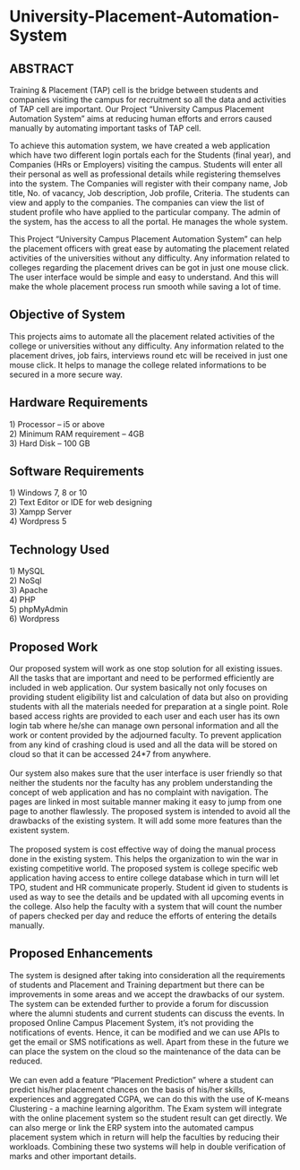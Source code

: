 # University-Placement-Automation-System

<h2><b>ABSTRACT</b></h2>
<p>Training & Placement (TAP) cell is the bridge between students and companies visiting the campus for recruitment so all the data and activities of TAP cell are important. Our Project “University Campus Placement Automation System” aims at reducing human efforts and errors caused manually by automating important tasks of TAP cell.</h4>

To achieve this automation system, we have created a web application which have two different login portals each for the Students (final year), and Companies (HRs or Employers) visiting the campus. Students will enter all their personal as well as professional details while registering themselves into the system. The Companies will register with their company name, Job title, No. of vacancy, Job description, Job profile, Criteria. The students can view and apply to the companies. The companies can view the list of student profile who have applied to the particular company. The admin of the system, has the access to all the portal. He manages the whole system.</p>

This Project “University Campus Placement Automation System” can help the placement officers with great ease by automating the placement related activities of the universities without any difficulty. Any information related to colleges regarding the placement drives can be got in just one mouse click. The user interface would be simple and easy to understand. And this will make the whole placement process run smooth while saving a lot of time.</p>


<h2><b>Objective of System</b></h2>
<p>This projects aims to automate all the placement related activities of the college or universities without any difficulty. Any information related to the placement drives, job fairs, interviews round etc will be received in just one mouse click. It helps to manage the college related informations to be secured in a more secure way.</p>


<h2><b>Hardware Requirements</b></h2>
1) Processor – i5 or above<br>
2) Minimum RAM requirement – 4GB<br>
3) Hard Disk – 100 GB<br>


<h2><b>Software Requirements</b></h2>
1) Windows 7, 8 or 10<br>
2) Text Editor or IDE for web designing<br>
3) Xampp Server<br>
4) Wordpress 5<br>


<h2><b>Technology Used</b></h2>
1) MySQL<br>
2) NoSql<br>
3) Apache<br>
4) PHP<br>
5) phpMyAdmin<br>
6) Wordpress<br>


<h2><b>Proposed Work</b></h2>
<p>Our proposed system will work as one stop solution for all existing issues. All the tasks that are important and need to be performed efficiently are included in web application. Our system basically not only focuses on providing student eligibility list and calculation of data but also on providing students with all the materials needed for preparation at a single point. Role based access rights are provided to each user and each user has its own login tab where he/she can manage own personal information and all the work or content provided by the adjourned faculty. To prevent application from any kind of crashing cloud is used and all the data will be stored on cloud so that it can be accessed 24*7 from anywhere. 
<br>
<br>
Our system also makes sure that the user interface is user friendly so that neither the students nor the faculty has any problem understanding the concept of web application and has no complaint with navigation. The pages are linked in most suitable manner making it easy to jump from one page to another flawlessly. The proposed system is intended to avoid all the drawbacks of the existing system. It will add some more features than the existent system.
<br>
<br>
The proposed system is cost effective way of doing the manual process done in the existing system. This helps the organization to win the war in existing competitive world. The proposed system is college specific web application having access to entire college database which in turn will let TPO, student and HR communicate properly. Student id given to students is used as way to see the details and be updated
with all upcoming events in the college. Also help the faculty with a system that will count the number of papers checked per day and reduce the efforts of entering the details manually.</p>


<h2><b>Proposed Enhancements</b></h2>
<p>The system is designed after taking into consideration all the requirements of students and Placement and Training department but there can be improvements in some areas and we accept the drawbacks of our system. The system can be extended further to provide a forum for discussion where the alumni students and current students can discuss the events. In proposed Online Campus Placement System, it’s not providing the notifications of events. Hence, it can be modified and we can use APIs to get the email or SMS notifications as well. Apart from these in the future we can place the system on the cloud so the maintenance of the data can be reduced.
<br>
<br>
We can even add a feature “Placement Prediction” where a student can predict his/her placement chances on the basis of his/her skills, experiences and aggregated CGPA, we can do this with the use of K-means Clustering - a machine learning algorithm. The Exam system will integrate with the online placement system so the student result can get directly. We can also merge or link the ERP system into the automated campus placement system which in return will help the faculties by reducing their workloads. Combining these two systems will help in double verification of marks and other important details.</p>
